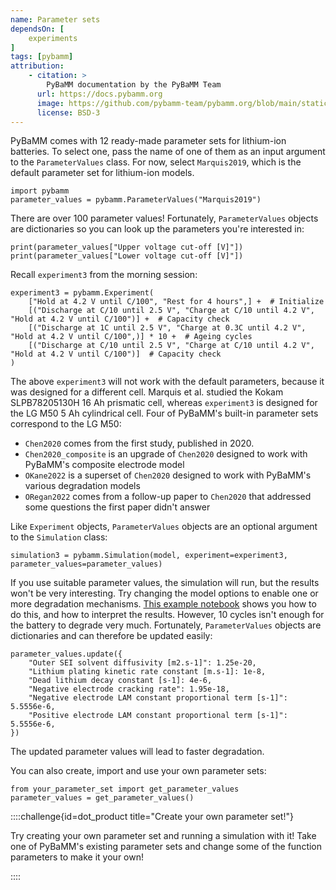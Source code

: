 ```yaml
---
name: Parameter sets
dependsOn: [
    experiments
]
tags: [pybamm]
attribution: 
    - citation: >
        PyBaMM documentation by the PyBaMM Team
      url: https://docs.pybamm.org
      image: https://github.com/pybamm-team/pybamm.org/blob/main/static/images/pybamm_logo.svg
      license: BSD-3
---
```


PyBaMM comes with 12 ready-made parameter sets for lithium-ion batteries. To select one, pass the name of one of them as an input argument to the `ParameterValues` class. For now, select `Marquis2019`, which is the default parameter set for lithium-ion models.

```
import pybamm
parameter_values = pybamm.ParameterValues("Marquis2019")
```

There are over 100 parameter values! Fortunately, `ParameterValues` objects are dictionaries so you can look up the parameters you're interested in:

```
print(parameter_values["Upper voltage cut-off [V]"])
print(parameter_values["Lower voltage cut-off [V]"])
```

Recall `experiment3` from the morning session:

```
experiment3 = pybamm.Experiment(
    ["Hold at 4.2 V until C/100", "Rest for 4 hours",] +  # Initialize
    [("Discharge at C/10 until 2.5 V", "Charge at C/10 until 4.2 V", "Hold at 4.2 V until C/100")] +  # Capacity check
    [("Discharge at 1C until 2.5 V", "Charge at 0.3C until 4.2 V", "Hold at 4.2 V until C/100",)] * 10 +  # Ageing cycles
    [("Discharge at C/10 until 2.5 V", "Charge at C/10 until 4.2 V", "Hold at 4.2 V until C/100")]  # Capacity check
)
```

The above `experiment3` will not work with the default parameters, because it was designed for a different cell. Marquis et al. studied the Kokam SLPB78205130H 16 Ah prismatic cell, whereas `experiment3` is designed for the LG M50 5 Ah cylindrical cell. Four of PyBaMM's built-in parameter sets correspond to the LG M50:
* `Chen2020` comes from the first study, published in 2020.
* `Chen2020_composite` is an upgrade of `Chen2020` designed to work with PyBaMM's composite electrode model
* `OKane2022` is a superset of `Chen2020` designed to work with PyBaMM's various degradation models
* `ORegan2022` comes from a follow-up paper to `Chen2020` that addressed some questions the first paper didn't answer

Like `Experiment` objects, `ParameterValues` objects are an optional argument to the `Simulation` class:

```
simulation3 = pybamm.Simulation(model, experiment=experiment3, parameter_values=parameter_values)
```

If you use suitable parameter values, the simulation will run, but the results won't be very interesting. Try changing the model options to enable one or more degradation mechanisms. [This example notebook](https://docs.pybamm.org/en/latest/source/examples/notebooks/models/coupled-degradation.html) shows you how to do this, and how to interpret the results. However, 10 cycles isn't enough for the battery to degrade very much. Fortunately, `ParameterValues` objects are dictionaries and can therefore be updated easily:

```
parameter_values.update({
    "Outer SEI solvent diffusivity [m2.s-1]": 1.25e-20,
    "Lithium plating kinetic rate constant [m.s-1]: 1e-8,
    "Dead lithium decay constant [s-1]: 4e-6,
    "Negative electrode cracking rate": 1.95e-18,
    "Negative electrode LAM constant proportional term [s-1]": 5.5556e-6,
    "Positive electrode LAM constant proportional term [s-1]": 5.5556e-6,
})
```

The updated parameter values will lead to faster degradation.

You can also create, import and use your own parameter sets:

```
from your_parameter_set import get_parameter_values
parameter_values = get_parameter_values()
```

::::challenge{id=dot_product title="Create your own parameter set!"}

Try creating your own parameter set and running a simulation with it! Take one of PyBaMM's existing parameter sets and change some of the function parameters to make it your own!

::::